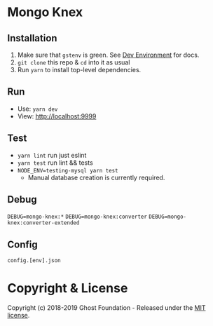 # Mongo Knex

## Installation
1. Make sure that `gstenv` is green. See [Dev Environment](https://github.com/TryGhost/Team/blob/master/Engineering/Dev%20Environment.md) for docs.
2. `git clone` this repo & `cd` into it as usual
3. Run `yarn` to install top-level dependencies.

## Run
- Use: `yarn dev`
- View: [http://localhost:9999](http://localhost:9999)

## Test
- `yarn lint` run just eslint
- `yarn test` run lint && tests
- `NODE_ENV=testing-mysql yarn test`
  - Manual database creation is currently required.

## Debug

`DEBUG=mongo-knex:*`
`DEBUG=mongo-knex:converter`
`DEBUG=mongo-knex:converter-extended`

## Config

`config.[env].json`

# Copyright & License

Copyright (c) 2018-2019 Ghost Foundation - Released under the [MIT license](LICENSE).

